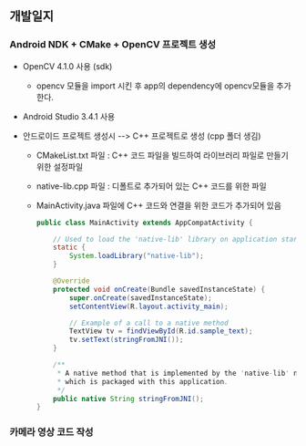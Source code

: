 ## 개발일지

### Android NDK + CMake + OpenCV 프로젝트 생성 

- OpenCV 4.1.0 사용 (sdk)
  - opencv 모듈을 import 시킨 후 app의 dependency에 opencv모듈을 추가한다. 
- Android Studio 3.4.1 사용 

- 안드로이드 프로젝트 생성시 --> C++ 프로젝트로 생성 (cpp 폴더 생김)

  - CMakeList.txt 파일 : C++ 코드 파일을 빌드하여 라이브러리 파일로 만들기 위한 설정파일 

  - native-lib.cpp 파일 : 디폴트로 추가되어 있는 C++ 코드를 위한 파일 

  - MainActivity.java 파일에 C++ 코드와 연결을 위한 코드가 추가되어 있음 

    ```java
    public class MainActivity extends AppCompatActivity {
    
        // Used to load the 'native-lib' library on application startup.
        static {
            System.loadLibrary("native-lib");
        }
    
        @Override
        protected void onCreate(Bundle savedInstanceState) {
            super.onCreate(savedInstanceState);
            setContentView(R.layout.activity_main);
    
            // Example of a call to a native method
            TextView tv = findViewById(R.id.sample_text);
            tv.setText(stringFromJNI());
        }
    
        /**
         * A native method that is implemented by the 'native-lib' native library,
         * which is packaged with this application.
         */
        public native String stringFromJNI();
    }
    
    ```



### 카메라 영상 코드 작성 

